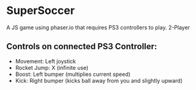 # SuperSoccer
A JS game using phaser.io that requires PS3 controllers to play. 2-Player

## Controls on connected PS3 Controller:
- Movement: Left joystick
- Rocket Jump: X (infinite use)
- Boost: Left bumper (multiplies current speed)
- Kick: Right bumper (kicks ball away from you and slightly upward)
